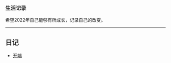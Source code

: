 ### 生活记录

希望2022年自己能够有所成长，记录自己的改变。

---

## 日记
- [开端](https://github.com/SEALMichael/SEAL_Blog/issues/1)

